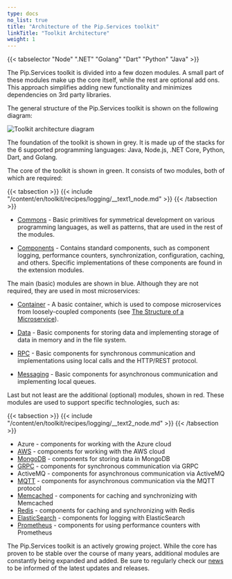 ```yaml
---
type: docs
no_list: true
title: "Architecture of the Pip.Services toolkit"
linkTitle: "Toolkit Architecture"
weight: 1
---
```

{{< tabselector "Node" ".NET" "Golang" "Dart" "Python" "Java" >}}

The Pip.Services toolkit is divided into a few dozen modules. A small part of these modules make up the core itself, while the rest are optional add ons. This approach simplifies adding new functionality and minimizes dependencies on 3rd party libraries.


The general structure of the Pip.Services toolkit is shown on the following diagram:

![Toolkit architecture diagram](/images/getting_started/toolkit_architecture/toolkit_diagram.png)

The foundation of the toolkit is shown in grey. It is made up of the stacks for the 6 supported programming languages: Java, Node.js, .NET Core, Python, Dart, and Golang.

The core of the toolkit is shown in green. It consists of two modules, both of which are required:


{{< tabsection >}}
  {{< include "/content/en/toolkit/recipes/logging/__text1_node.md" >}} 
{{< /tabsection >}}


- [Commons](../../commons) - Basic primitives for symmetrical development on various programming languages, as well as patterns, that are used in the rest of the modules.

- [Components](../../components) - Contains standard components, such as component logging, performance counters, synchronization, configuration, caching, and others. Specific implementations of these components are found in the extension modules.

The main (basic) modules are shown in blue. Although they are not required, they are used in most microservices:

- [Container](../../container) - A basic container, which is used to compose microservices from loosely-coupled components (see [The Structure of a Microservice](../microservice_structure)).

- [Data](../../data) - Basic components for storing data and implementing storage of data in memory and in the file system.

- [RPC](../../rpc) - Basic components for synchronous communication and implementations using local calls and the HTTP/REST protocol.

- [Messaging](../../messaging) - Basic components for asynchronous communication and implementing local queues.

Last but not least are the additional (optional) modules, shown in red. These modules are used to support specific technologies, such as:


{{< tabsection >}}
  {{< include "/content/en/toolkit/recipes/logging/__text2_node.md" >}} 
{{< /tabsection >}}

- Azure - components for working with the Azure cloud
- [AWS](../../aws) - components for working with the AWS cloud
- [MongoDB](../../mongodb) - components for storing data in MongoDB
- [GRPC](../../grpc) - components for synchronous communication via GRPC
- ActiveMQ - components for asynchronous communication via ActiveMQ
- [MQTT](../../mqtt) - components for asynchronous communication via the MQTT protocol
- [Memcached](../../memcached) - components for caching and synchronizing with Memcached
- [Redis](../../redis) - components for caching and synchronizing with Redis
- [ElasticSearch](../../elasticsearch) - components for logging with ElasticSearch
- [Prometheus](../../prometheus) - components for using performance counters with Prometheus

The Pip.Services toolkit is an actively growing project. While the core has proven to be stable over the course of many years, additional modules are constantly being expanded and added. Be sure to regularly check our [news](https://www.pipservices.org/news) to be informed of the latest updates and releases.


